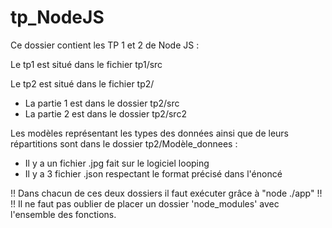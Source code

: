 # tp_NodeJS

Ce dossier contient les TP 1 et 2 de Node JS :

Le tp1 est situé dans le fichier tp1/src

Le tp2 est situé dans le fichier tp2/
- La partie 1 est dans le dossier tp2/src
- La partie 2 est dans le dossier tp2/src2

Les modèles représentant les types des données ainsi que de leurs répartitions sont dans le dossier tp2/Modèle_donnees :
  - Il y a un fichier .jpg fait sur le logiciel looping
  - Il y a 3 fichier .json respectant le format précisé dans l'énoncé
 
!! Dans chacun de ces deux dossiers il faut exécuter grâce à "node ./app" !!
!! Il ne faut pas oublier de placer un dossier 'node_modules' avec l'ensemble des fonctions.
